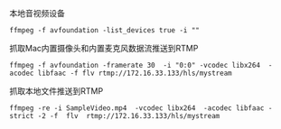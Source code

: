 
本地音视频设备
```
ffmpeg -f avfoundation -list_devices true -i ""
```

抓取Mac内置摄像头和内置麦克风数据流推送到RTMP
```
ffmpeg -f avfoundation -framerate 30  -i "0:0" -vcodec libx264  -acodec libfaac -f flv rtmp://172.16.33.133/hls/mystream
```

抓取本地文件推送到RTMP
```
ffmpeg -re -i SampleVideo.mp4  -vcodec libx264  -acodec libfaac -strict -2 -f  flv  rtmp://172.16.33.133/hls/mystream
```
